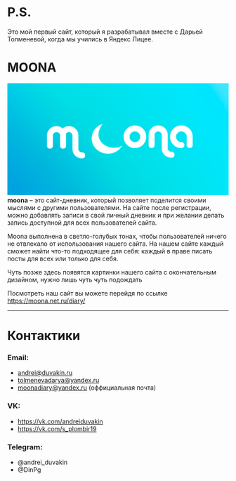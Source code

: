 # P.S.

Это мой первый сайт, который я разрабатывал вместе с Дарьей Толменевой, когда мы учились в Яндекс Лицее.

# MOONA

![string_moona.png](moona/static/img/string_moona.png)
**moona** – это сайт-дневник, который позволяет поделится своими мыслями с другими пользователями. На сайте после
регистрации, можно добавлять записи в свой личный дневник и при желании делать запись доступной для всех пользователей
сайта.

Moona выполнена в светло-голубых тонах, чтобы пользователей ничего не отвлекало от использования нашего сайта. На нашем
сайте каждый сможет найти что-то подходящее для себя: каждый в праве писать посты для всех или только для себя.

Чуть позже здесь появятся картинки нашего сайта с окончательным дизайном, нужно лишь чуть чуть подождать

Посмотреть наш сайт вы можете перейдя по ссылке https://moona.net.ru/diary/
____

# Контактики

### Email:

- andrei@duvakin.ru
- tolmenevadarya@yandex.ru
- moonadiary@yandex.ru (оффициальная почта)

### VK:

- https://vk.com/andreiduvakin
- https://vk.com/s_plombir19

### Telegram:

- @andrei_duvakin
- @DinPg
